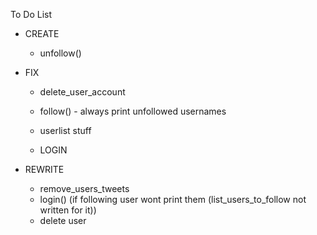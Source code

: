 To Do List

- CREATE
  - unfollow()


- FIX 
  - delete_user_account
  - follow() - always print unfollowed usernames

  - userlist stuff
  - LOGIN


- REWRITE 
  - remove_users_tweets
  - login()  (if following user wont print them (list_users_to_follow not written for it))
  - delete user
